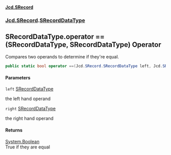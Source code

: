 #### [Jcd.SRecord](index.md 'index')
### [Jcd.SRecord](Jcd.SRecord.md 'Jcd.SRecord').[SRecordDataType](Jcd.SRecord.SRecordDataType.md 'Jcd.SRecord.SRecordDataType')

## SRecordDataType.operator ==(SRecordDataType, SRecordDataType) Operator

Compares two operands to determine if they're equal.

```csharp
public static bool operator ==(Jcd.SRecord.SRecordDataType left, Jcd.SRecord.SRecordDataType right);
```
#### Parameters

<a name='Jcd.SRecord.SRecordDataType.op_Equality(Jcd.SRecord.SRecordDataType,Jcd.SRecord.SRecordDataType).left'></a>

`left` [SRecordDataType](Jcd.SRecord.SRecordDataType.md 'Jcd.SRecord.SRecordDataType')

the left hand operand

<a name='Jcd.SRecord.SRecordDataType.op_Equality(Jcd.SRecord.SRecordDataType,Jcd.SRecord.SRecordDataType).right'></a>

`right` [SRecordDataType](Jcd.SRecord.SRecordDataType.md 'Jcd.SRecord.SRecordDataType')

the right hand operand

#### Returns
[System.Boolean](https://docs.microsoft.com/en-us/dotnet/api/System.Boolean 'System.Boolean')  
True if they are equal